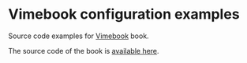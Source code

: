 # Vimebook configuration examples

Source code examples for [Vimebook](https://vimebook.com) book.

The source code of the book is [available here](https://github.com/vjousse/vim-for-humans-book).
